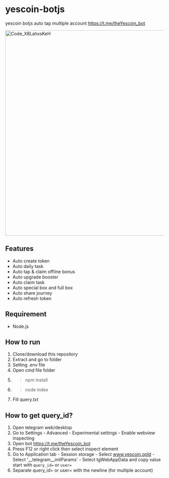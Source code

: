 # yescoin-botjs

yescoin botjs auto tap multiple account https://t.me/theYescoin_bot

<img width="652" alt="Code_X8LahxsKeH" src="https://github.com/user-attachments/assets/59d45865-c42e-421e-9e7f-500500524d09">

## Features
- Auto create token
- Auto daily task
- Auto tap & claim offline bonus
- Auto upgrade booster
- Auto claim task
- Auto special box and full box
- Auto share journey
- Auto refresh token

## Requirement
- Node.js

## How to run
1. Clone/download this repository
2. Extract and go to folder
3. Setting .env file
4. Open cmd file folder
5. > npm install
6. > node index
7. Fill query.txt

## How to get query_id?
1. Open telegram web/desktop
2. Go to Settings - Advanced - Experimental settings - Enable webview inspecting
3. Open bot https://t.me/theYescoin_bot
4. Press F12 or right click then select inspect element
5. Go to Application tab - Session storage - Select www.yescoin.gold - Select '__telegram__initParams' - Select tgWebAppData and copy value start with ```query_id=``` or ```user=```
6. Separate query_id= or user= with the newline (for multiple account)

